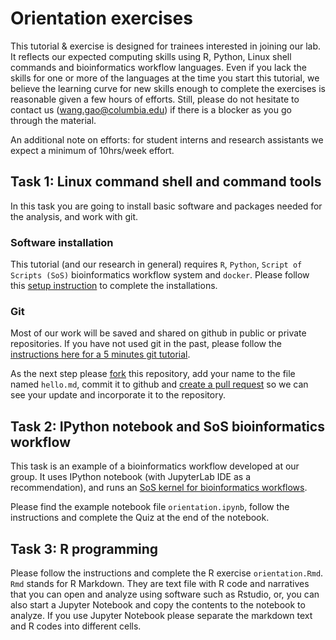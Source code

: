 # Orientation exercises

This tutorial & exercise is designed for trainees interested in joining our lab. It reflects our expected computing skills using R, Python, Linux shell commands and bioinformatics workflow languages.
Even if you lack the skills for one or more of the languages at the time you start this tutorial, we believe the learning curve for new skills enough to complete the exercises is reasonable given a few hours of efforts. Still,
please do not hesitate to contact us (wang.gao@columbia.edu) if there is a blocker as you go through the material. 

An additional note on efforts: for student interns and research assistants we expect a minimum of 10hrs/week effort.

## Task 1: Linux command shell and command tools

In this task you are going to install basic software and packages needed for the analysis, and work with git.

### Software installation

This tutorial (and our research in general) requires `R`, `Python`, `Script of Scripts (SoS)` bioinformatics workflow system and `docker`.
Please follow this [setup instruction](http://statgen.us/lab-wiki/orientation/jupyter-setup.html) to complete the installations.

### Git

Most of our work will be saved and shared on github in public or private repositories. If you have not used git in the past, please follow the [instructions here for a 5 minutes git tutorial](http://statgen.us/lab-wiki/orientation/5m-git).

As the next step please [fork](https://docs.github.com/en/free-pro-team@latest/github/getting-started-with-github/fork-a-repo) this repository, add your name to the file named `hello.md`, commit it to github and [create a pull request](https://docs.github.com/en/free-pro-team@latest/github/collaborating-with-issues-and-pull-requests/about-pull-requests) so we can see your update and incorporate it to the repository.

## Task 2:  IPython notebook and SoS bioinformatics workflow

This task is an example of a bioinformatics workflow developed at our group. It uses IPython notebook (with JupyterLab IDE as a recommendation), and runs an [SoS kernel for bioinformatics workflows](https://vatlab.github.io/sos-docs/).

Please find the example notebook file `orientation.ipynb`, follow the instructions and complete the Quiz at the end of the notebook. 

## Task 3:  R programming 

Please follow the instructions and complete the R exercise `orientation.Rmd`. `Rmd` stands for R Markdown. They are text file with R code and narratives that you can open and analyze using software such as Rstudio, 
or, you can also start a Jupyter Notebook and copy the contents to the notebook to analyze. If you use Jupyter Notebook please separate the markdown text and R codes into different cells.

